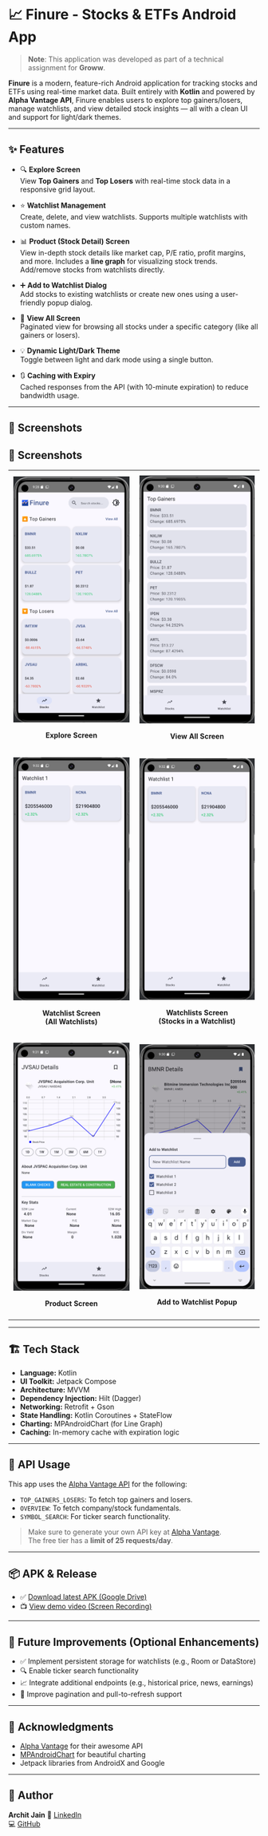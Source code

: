 # 📈 Finure - Stocks & ETFs Android App

> **Note**: This application was developed as part of a technical assignment for **Groww**.

**Finure** is a modern, feature-rich Android application for tracking stocks and ETFs using real-time market data. Built entirely with **Kotlin** and powered by **Alpha Vantage API**, Finure enables users to explore top gainers/losers, manage watchlists, and view detailed stock insights — all with a clean UI and support for light/dark themes.

---

## ✨ Features

- 🔍 **Explore Screen**  
  View **Top Gainers** and **Top Losers** with real-time stock data in a responsive grid layout.

- ⭐ **Watchlist Management**  
  Create, delete, and view watchlists. Supports multiple watchlists with custom names.

- 📊 **Product (Stock Detail) Screen**  
  View in-depth stock details like market cap, P/E ratio, profit margins, and more. Includes a **line graph** for visualizing stock trends. Add/remove stocks from watchlists directly.

- ➕ **Add to Watchlist Dialog**  
  Add stocks to existing watchlists or create new ones using a user-friendly popup dialog.

- 📄 **View All Screen**  
  Paginated view for browsing all stocks under a specific category (like all gainers or losers).

- 💡 **Dynamic Light/Dark Theme**  
  Toggle between light and dark mode using a single button.

- 🔃 **Caching with Expiry**  
  Cached responses from the API (with 10-minute expiration) to reduce bandwidth usage.

---

## 📸 Screenshots

## 📸 Screenshots

<table>
  <tr>
    <td style="padding: 10px;">
      <img src="screenshots/explore.png" width="300"/>
      <p align="center"><b>Explore Screen</b></p>
    </td>
    <td style="padding: 10px;">
      <img src="screenshots/view_all.png" width="300"/>
      <p align="center"><b>View All Screen</b></p>
    </td>
  </tr>
  <tr>
    <td style="padding: 10px;">
      <img src="screenshots/watchlist.png" width="300"/>
      <p align="center"><b>Watchlist Screen<br/>(All Watchlists)</b></p>
    </td>
    <td style="padding: 10px;">
      <img src="screenshots/watchlist.png" width="300"/>
      <p align="center"><b>Watchlists Screen<br/>(Stocks in a Watchlist)</b></p>
    </td>
  </tr>
  <tr>
    <td style="padding: 10px;">
      <img src="screenshots/product.png" width="300"/>
      <p align="center"><b>Product Screen</b></p>
    </td>
    <td style="padding: 10px;">
      <img src="screenshots/add_to_watchlist_popup.png" width="300"/>
      <p align="center"><b>Add to Watchlist Popup</b></p>
    </td>
  </tr>
</table>


---

## 🏗️ Tech Stack

- **Language:** Kotlin
- **UI Toolkit:** Jetpack Compose
- **Architecture:** MVVM
- **Dependency Injection:** Hilt (Dagger)
- **Networking:** Retrofit + Gson
- **State Handling:** Kotlin Coroutines + StateFlow
- **Charting:** MPAndroidChart (for Line Graph)
- **Caching:** In-memory cache with expiration logic

---

## 🔗 API Usage

This app uses the [Alpha Vantage API](https://www.alphavantage.co/documentation/) for the following:

- `TOP_GAINERS_LOSERS`: To fetch top gainers and losers.
- `OVERVIEW`: To fetch company/stock fundamentals.
- `SYMBOL_SEARCH`: For ticker search functionality.

> Make sure to generate your own API key at [Alpha Vantage](https://www.alphavantage.co/support/#api-key).  
> The free tier has a **limit of 25 requests/day**.

---

## 📦 APK & Release

- ✅ [Download latest APK (Google Drive)](https://drive.google.com/file/d/1sImhdyLjPuGNm-YgqSbeFHF7VxpFOMIY/view?usp=sharing)
- 📺 [View demo video (Screen Recording)](https://drive.google.com/file/d/1_3ONs7Ll7oAk4RuBPyyfUbbvI5gozGcQ/view?usp=sharing)

---

## 🧠 Future Improvements (Optional Enhancements)

- ✅ Implement persistent storage for watchlists (e.g., Room or DataStore)
- 🔍 Enable ticker search functionality
- 📈 Integrate additional endpoints (e.g., historical price, news, earnings)
- 🔄 Improve pagination and pull-to-refresh support

---

## 🙌 Acknowledgments

- [Alpha Vantage](https://www.alphavantage.co) for their awesome API
- [MPAndroidChart](https://github.com/PhilJay/MPAndroidChart) for beautiful charting
- Jetpack libraries from AndroidX and Google

---

## 👤 Author

**Archit Jain**
💼 [LinkedIn](https://www.linkedin.com/in/archit-jain-3929a024a/)  
💻 [GitHub](https://github.com/architj71)
